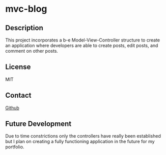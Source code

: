 # mvc-blog

## Description
This project incorporates a b-e Model-View-Controller structure to create an application where developers are able to create posts, edit posts, and comment on other posts. 

## License
MIT

## Contact
[Github](https://github.com/apark0819)

## Future Development
Due to time constrictions only the controllers have really been established but I plan on creating a fully functioning application in the future for my portfolio.
